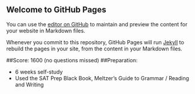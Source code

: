 ## Welcome to GitHub Pages

You can use the [editor on GitHub](https://github.com/tmackey-1/tmackey-1.github.io/edit/main/README.md) to maintain and preview the content for your website in Markdown files.

Whenever you commit to this repository, GitHub Pages will run [Jekyll](https://jekyllrb.com/) to rebuild the pages in your site, from the content in your Markdown files.

##Score: 1600 (no questions missed)
##Preparation:
- 6 weeks self-study
- Used the SAT Prep Black Book, Meltzer’s Guide to Grammar / Reading and Writing
